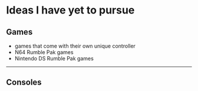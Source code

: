 # Ideas I have yet to pursue

## Games

- games that come with their own unique controller
- N64 Rumble Pak games
- Nintendo DS Rumble Pak games

---

## Consoles
